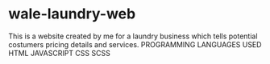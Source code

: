 # wale-laundry-web
 This is a website created by me for a laundry business which tells potential costumers pricing details and services.
 PROGRAMMING LANGUAGES USED
 HTML
 JAVASCRIPT
 CSS
 SCSS
